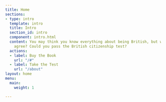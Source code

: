 ```yaml
---
title: Home
sections:
- type: intro
  template: intro
  title: Intro
  section_id: intro
  component: intro.html
  content: You may think you know everything about being British, but would the government
    agree? Could you pass the British citizenship test?
  actions:
  - label: Buy the Book
    url: "/#"
  - label: Take the Test
    url: "/about"
layout: home
menu:
  main:
    weight: 1

---
```

